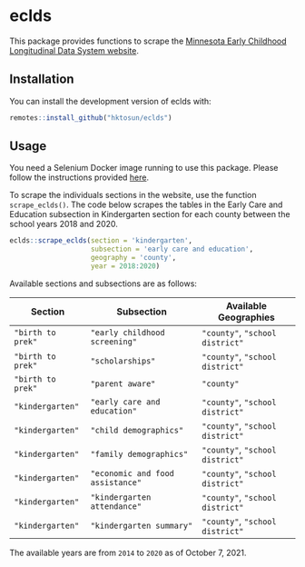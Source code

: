 
<!-- README.md is generated from README.Rmd. Please edit that file -->

# eclds

This package provides functions to scrape the [Minnesota Early Childhood
Longitudinal Data System website](http://eclds.mn.gov/).

## Installation

You can install the development version of eclds with:

``` r
remotes::install_github("hktosun/eclds")
```

## Usage

You need a Selenium Docker image running to use this package. Please
follow the instructions provided
[here](https://docs.ropensci.org/RSelenium/articles/docker.html).

To scrape the individuals sections in the website, use the function
`scrape_eclds()`. The code below scrapes the tables in the Early Care
and Education subsection in Kindergarten section for each county between
the school years 2018 and 2020.

``` r
eclds::scrape_eclds(section = 'kindergarten', 
                    subsection = 'early care and education', 
                    geography = 'county', 
                    year = 2018:2020)
```

Available sections and subsections are as follows:

| Section           | Subsection                       | Available Geographies           |
|-------------------|----------------------------------|---------------------------------|
| `"birth to prek"` | `"early childhood screening"`    | `"county"`, `"school district"` |
| `"birth to prek"` | `"scholarships"`                 | `"county"`, `"school district"` |
| `"birth to prek"` | `"parent aware"`                 | `"county"`                      |
| `"kindergarten"`  | `"early care and education"`     | `"county"`, `"school district"` |
| `"kindergarten"`  | `"child demographics"`           | `"county"`, `"school district"` |
| `"kindergarten"`  | `"family demographics"`          | `"county"`, `"school district"` |
| `"kindergarten"`  | `"economic and food assistance"` | `"county"`, `"school district"` |
| `"kindergarten"`  | `"kindergarten attendance"`      | `"county"`, `"school district"` |
| `"kindergarten"`  | `"kindergarten summary"`         | `"county"`, `"school district"` |

The available years are from `2014` to `2020` as of October 7, 2021.
